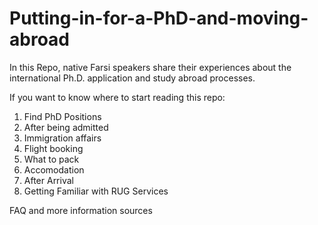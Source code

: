 # Putting-in-for-a-PhD-and-moving-abroad
In this Repo, native Farsi speakers share their experiences about the international Ph.D. application and study abroad processes.

If you want to know where to start reading this repo:
1. Find PhD Positions
2. After being admitted
3. Immigration affairs
4. Flight booking
5. What to pack
6. Accomodation
7. After Arrival
8. Getting Familiar with RUG Services 


FAQ and more information sources

